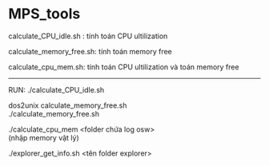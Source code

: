 # MPS_tools

calculate_CPU_idle.sh : tính toán CPU ultilization  

calculate_memory_free.sh: tính toán memory free  

calculate_cpu_mem.sh: tính toán CPU ultilization và toán memory free  

_____________________________________
RUN: 
./calculate_CPU_idle.sh  

dos2unix calculate_memory_free.sh  
./calculate_memory_free.sh

./calculate_cpu_mem <folder chứa log osw>  
(nhập memory vật lý)

./explorer_get_info.sh <tên folder explorer>

